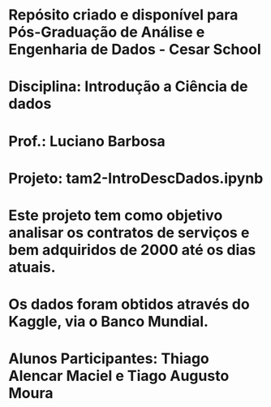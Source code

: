 # Repósito criado e disponível para Pós-Graduação de Análise e Engenharia de Dados - Cesar School
# Disciplina: Introdução a Ciência de dados
# Prof.: Luciano Barbosa 

# Projeto: tam2-IntroDescDados.ipynb
# Este projeto tem como objetivo analisar os contratos de serviços e bem adquiridos de 2000 até os dias atuais.
# Os dados foram obtidos através do Kaggle, via o Banco Mundial.
# Alunos Participantes: Thiago Alencar Maciel e Tiago Augusto Moura
